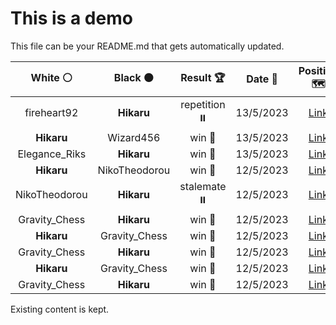 # This is a demo

This file can be your README.md that gets automatically updated.

<!--START_SECTION:chessStats-->
<!-- Automatically generated with https://github.com/Balastrong/chess-stats-action -->

| White ⚪ | Black ⚫ | Result 🏆 | Date 📅 | Position 🗺️ |
|:---:|:---:|:---:|:---:|:---:|
| fireheart92 | **Hikaru** | repetition ⏸️ | 13/5/2023 | <a href="http://www.ee.unb.ca/cgi-bin/tervo/fen.pl?select=3r2n1/6k1/p1r2p1p/1pPp3R/1P1P1B1P/P4P2/2BK4/8 b - -">Link</a> |
| **Hikaru** | Wizard456 | win 🥇 | 13/5/2023 | <a href="http://www.ee.unb.ca/cgi-bin/tervo/fen.pl?select=3r1n2/5B1k/2P2p1p/1pq2P2/6QP/4R1PK/8/8 b - -">Link</a> |
| Elegance_Riks | **Hikaru** | win 🥇 | 13/5/2023 | <a href="http://www.ee.unb.ca/cgi-bin/tervo/fen.pl?select=8/p7/B1r4b/3R4/4pp1P/1K1pk3/P7/8 w - -">Link</a> |
| **Hikaru** | NikoTheodorou | win 🥇 | 12/5/2023 | <a href="http://www.ee.unb.ca/cgi-bin/tervo/fen.pl?select=2r5/3B1ppk/4n2p/8/1P6/4B3/5P1P/1R3K2 b - -">Link</a> |
| NikoTheodorou | **Hikaru** | stalemate ⏸️ | 12/5/2023 | <a href="http://www.ee.unb.ca/cgi-bin/tervo/fen.pl?select=7K/5k1P/8/8/8/8/6r1/8 w - -">Link</a> |
| Gravity_Chess | **Hikaru** | win 🥇 | 12/5/2023 | <a href="http://www.ee.unb.ca/cgi-bin/tervo/fen.pl?select=8/6K1/8/8/p3k2r/P7/8/7R b - -">Link</a> |
| **Hikaru** | Gravity_Chess | win 🥇 | 12/5/2023 | <a href="http://www.ee.unb.ca/cgi-bin/tervo/fen.pl?select=8/5ppk/4p2n/4P3/pr1R1PP1/1P3NK1/P7/8 b - -">Link</a> |
| Gravity_Chess | **Hikaru** | win 🥇 | 12/5/2023 | <a href="http://www.ee.unb.ca/cgi-bin/tervo/fen.pl?select=6k1/8/p1qnpB2/1pp2p2/2P2Pp1/PP2P3/3R3P/5KN1 w - -">Link</a> |
| **Hikaru** | Gravity_Chess | win 🥇 | 12/5/2023 | <a href="http://www.ee.unb.ca/cgi-bin/tervo/fen.pl?select=2r1k1r1/2qp1p2/p3pPp1/1p2P1Rp/3BP3/1P1Q4/P1P5/1K1R4 b - -">Link</a> |
| Gravity_Chess | **Hikaru** | win 🥇 | 12/5/2023 | <a href="http://www.ee.unb.ca/cgi-bin/tervo/fen.pl?select=8/5krQ/2p2r2/8/3P4/P5P1/5nK1/8 w - -">Link</a> |

<!--END_SECTION:chessStats-->

Existing content is kept.
